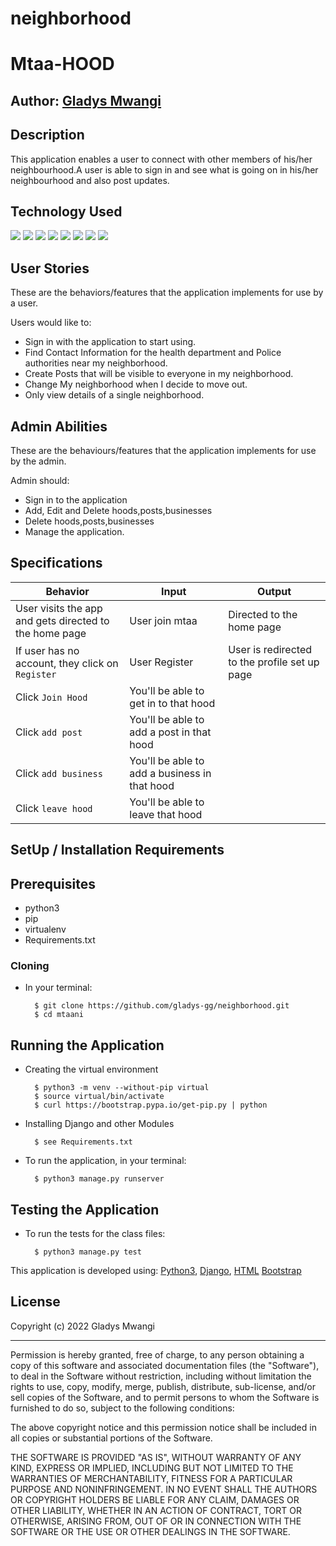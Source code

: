 # neighborhood
# Mtaa-HOOD

## Author: [Gladys Mwangi](https://github.com/gladys-gg)

## Description
This application enables a user to connect with other members of his/her neighbourhood.A user is able to sign in and see what is going on in his/her neighbourhood and also post updates.




## Technology Used

![](https://img.shields.io/badge/Code-python-informational?style=flat&logo=python&logoColor=white&color=brightgreen)
![](https://img.shields.io/badge/Code-django-informational?style=flat&logo=django&logoColor=white&color=brightgreen)
![](https://img.shields.io/badge/Code-postgress-informational?style=flat&logo=postgress&logoColor=white&color=brightgreen)
![](https://img.shields.io/badge/Code-django-rest-framework-informational?style=flat&logo=javascript&logoColor=white&color=brightgreen)
![](https://img.shields.io/badge/Code-HTML5-informational?style=flat&logo=html5&logoColor=white&color=brightgreen)
![](https://img.shields.io/badge/Code-CSS3-informational?style=flat&logo=css3&logoColor=white&color=brightgreen)
![](https://img.shields.io/badge/Code-JavaScript-informational?style=flat&logo=javascript&logoColor=white&color=brightgreen)
![](https://img.shields.io/badge/Code-bootstrap-informational?style=flat&logo=bootstrap&logoColor=white&color=brightgreen)


## User Stories
These are the behaviors/features that the application implements for use by a user.

Users would like to:
* Sign in with the application to start using.
* Find Contact Information for the health department and Police authorities near my neighborhood.
* Create Posts that will be visible to everyone in my neighborhood.
* Change My neighborhood when I decide to move out.
* Only view details of a single neighborhood.

## Admin Abilities
These are the behaviours/features that the application implements for use by the admin.

Admin should:
* Sign in to the application
* Add, Edit and Delete hoods,posts,businesses
* Delete hoods,posts,businesses
* Manage the application.


## Specifications
| Behavior            | Input                         | Output                        | 
| ------------------- | ----------------------------- | ----------------------------- |
| User visits the app and gets directed to the home page  | User join mtaa | Directed to the home page | 
If user has no account, they click on `Register` | User Register  | User is redirected to the profile set up page |
|Click `Join Hood` |You'll be able to get in to that hood| 
| Click `add post` | You'll be able to add a post in that hood| 
| Click `add business` | You'll be able to add a business in that hood| 
| Click `leave hood` | You'll be able to leave that hood| 

## SetUp / Installation Requirements
## Prerequisites
* python3
* pip
* virtualenv
* Requirements.txt

### Cloning
* In your terminal:

        $ git clone https://github.com/gladys-gg/neighborhood.git
        $ cd mtaani

## Running the Application
* Creating the virtual environment

        $ python3 -m venv --without-pip virtual
        $ source virtual/bin/activate
        $ curl https://bootstrap.pypa.io/get-pip.py | python

* Installing Django and other Modules

        $ see Requirements.txt

* To run the application, in your terminal:

        $ python3 manage.py runserver

## Testing the Application
* To run the tests for the class files:

        $ python3 manage.py test

This application is developed using: 
[Python3](https://www.python.org/doc/), 
[Django](https://www.djangoproject.com/), 
[HTML](https://getbootstrap.com/) 
[Bootstrap](https://getbootstrap.com/)

## License

Copyright (c) 2022 Gladys Mwangi

------------

Permission is hereby granted, free of charge, to any person obtaining a copy of this software and associated documentation files (the "Software"), to deal in the Software without restriction, including without limitation the rights to use, copy, modify, merge, publish, distribute, sub-license, and/or sell copies of the Software, and to permit persons to whom the Software is furnished to do so, subject to the following conditions:

The above copyright notice and this permission notice shall be included in all copies or substantial portions of the Software.

THE SOFTWARE IS PROVIDED "AS IS", WITHOUT WARRANTY OF ANY KIND, EXPRESS OR IMPLIED, INCLUDING BUT NOT LIMITED TO THE WARRANTIES OF MERCHANTABILITY, FITNESS FOR A PARTICULAR PURPOSE AND NONINFRINGEMENT. IN NO EVENT SHALL THE AUTHORS OR COPYRIGHT HOLDERS BE LIABLE FOR ANY CLAIM, DAMAGES OR OTHER LIABILITY, WHETHER IN AN ACTION OF CONTRACT, TORT OR OTHERWISE, ARISING FROM, OUT OF OR IN CONNECTION WITH THE SOFTWARE OR THE USE OR OTHER DEALINGS IN THE SOFTWARE.